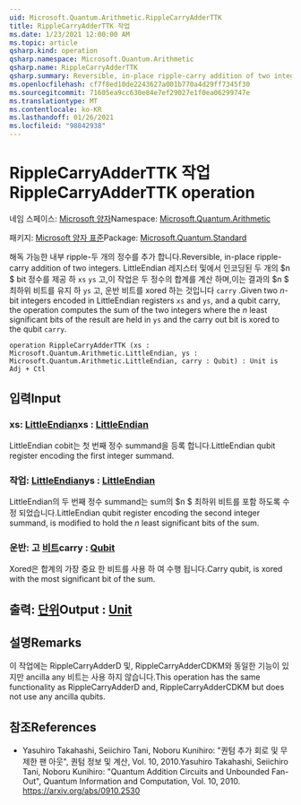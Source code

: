 ```yaml
---
uid: Microsoft.Quantum.Arithmetic.RippleCarryAdderTTK
title: RippleCarryAdderTTK 작업
ms.date: 1/23/2021 12:00:00 AM
ms.topic: article
qsharp.kind: operation
qsharp.namespace: Microsoft.Quantum.Arithmetic
qsharp.name: RippleCarryAdderTTK
qsharp.summary: Reversible, in-place ripple-carry addition of two integers. Given two $n$-bit integers encoded in LittleEndian registers `xs` and `ys`, and a qubit carry, the operation computes the sum of the two integers where the $n$ least significant bits of the result are held in `ys` and the carry out bit is xored to the qubit `carry`.
ms.openlocfilehash: cf7f8ed10de2243627a001b770a4d29ff7345f30
ms.sourcegitcommit: 71605ea9cc630e84e7ef29027e1f0ea06299747e
ms.translationtype: MT
ms.contentlocale: ko-KR
ms.lasthandoff: 01/26/2021
ms.locfileid: "98842938"
---
```

# <a name="ripplecarryadderttk-operation"></a><span data-ttu-id="15524-102">RippleCarryAdderTTK 작업</span><span class="sxs-lookup"><span data-stu-id="15524-102">RippleCarryAdderTTK operation</span></span>

<span data-ttu-id="15524-103">네임 스페이스: [Microsoft 양자](xref:Microsoft.Quantum.Arithmetic)</span><span class="sxs-lookup"><span data-stu-id="15524-103">Namespace: [Microsoft.Quantum.Arithmetic](xref:Microsoft.Quantum.Arithmetic)</span></span>

<span data-ttu-id="15524-104">패키지: [Microsoft 양자 표준](https://nuget.org/packages/Microsoft.Quantum.Standard)</span><span class="sxs-lookup"><span data-stu-id="15524-104">Package: [Microsoft.Quantum.Standard](https://nuget.org/packages/Microsoft.Quantum.Standard)</span></span>


<span data-ttu-id="15524-105">해독 가능한 내부 ripple-두 개의 정수를 추가 합니다.</span><span class="sxs-lookup"><span data-stu-id="15524-105">Reversible, in-place ripple-carry addition of two integers.</span></span>
<span data-ttu-id="15524-106">LittleEndian 레지스터 및에서 인코딩된 두 개의 $n $ bit 정수를 제공 하 `xs` `ys` 고,이 작업은 두 정수의 합계를 계산 하며,이는 결과의 $n $ 최하위 비트를 유지 하 `ys` 고, 운반 비트를 xored 하는 것입니다 `carry` .</span><span class="sxs-lookup"><span data-stu-id="15524-106">Given two $n$-bit integers encoded in LittleEndian registers `xs` and `ys`, and a qubit carry, the operation computes the sum of the two integers where the $n$ least significant bits of the result are held in `ys` and the carry out bit is xored to the qubit `carry`.</span></span>

```qsharp
operation RippleCarryAdderTTK (xs : Microsoft.Quantum.Arithmetic.LittleEndian, ys : Microsoft.Quantum.Arithmetic.LittleEndian, carry : Qubit) : Unit is Adj + Ctl
```


## <a name="input"></a><span data-ttu-id="15524-107">입력</span><span class="sxs-lookup"><span data-stu-id="15524-107">Input</span></span>

### <a name="xs--littleendian"></a><span data-ttu-id="15524-108">xs: [LittleEndian](xref:Microsoft.Quantum.Arithmetic.LittleEndian)</span><span class="sxs-lookup"><span data-stu-id="15524-108">xs : [LittleEndian](xref:Microsoft.Quantum.Arithmetic.LittleEndian)</span></span>

<span data-ttu-id="15524-109">LittleEndian cobit는 첫 번째 정수 summand을 등록 합니다.</span><span class="sxs-lookup"><span data-stu-id="15524-109">LittleEndian qubit register encoding the first integer summand.</span></span>


### <a name="ys--littleendian"></a><span data-ttu-id="15524-110">작업: [LittleEndian](xref:Microsoft.Quantum.Arithmetic.LittleEndian)</span><span class="sxs-lookup"><span data-stu-id="15524-110">ys : [LittleEndian](xref:Microsoft.Quantum.Arithmetic.LittleEndian)</span></span>

<span data-ttu-id="15524-111">LittleEndian의 두 번째 정수 summand는 sum의 $n $ 최하위 비트를 포함 하도록 수정 되었습니다.</span><span class="sxs-lookup"><span data-stu-id="15524-111">LittleEndian qubit register encoding the second integer summand, is modified to hold the $n$ least significant bits of the sum.</span></span>


### <a name="carry--qubit"></a><span data-ttu-id="15524-112">운반: 고 [비트](xref:microsoft.quantum.lang-ref.qubit)</span><span class="sxs-lookup"><span data-stu-id="15524-112">carry : [Qubit](xref:microsoft.quantum.lang-ref.qubit)</span></span>

<span data-ttu-id="15524-113">Xored은 합계의 가장 중요 한 비트를 사용 하 여 수행 됩니다.</span><span class="sxs-lookup"><span data-stu-id="15524-113">Carry qubit, is xored with the most significant bit of the sum.</span></span>



## <a name="output--unit"></a><span data-ttu-id="15524-114">출력: [단위](xref:microsoft.quantum.lang-ref.unit)</span><span class="sxs-lookup"><span data-stu-id="15524-114">Output : [Unit](xref:microsoft.quantum.lang-ref.unit)</span></span>



## <a name="remarks"></a><span data-ttu-id="15524-115">설명</span><span class="sxs-lookup"><span data-stu-id="15524-115">Remarks</span></span>

<span data-ttu-id="15524-116">이 작업에는 RippleCarryAdderD 및, RippleCarryAdderCDKM와 동일한 기능이 있지만 ancilla any 비트는 사용 하지 않습니다.</span><span class="sxs-lookup"><span data-stu-id="15524-116">This operation has the same functionality as RippleCarryAdderD and, RippleCarryAdderCDKM but does not use any ancilla qubits.</span></span>

## <a name="references"></a><span data-ttu-id="15524-117">참조</span><span class="sxs-lookup"><span data-stu-id="15524-117">References</span></span>

- <span data-ttu-id="15524-118">Yasuhiro Takahashi, Seiichiro Tani, Noboru Kunihiro: "퀀텀 추가 회로 및 무제한 팬 아웃", 퀀텀 정보 및 계산, Vol. 10, 2010.</span><span class="sxs-lookup"><span data-stu-id="15524-118">Yasuhiro Takahashi, Seiichiro Tani, Noboru Kunihiro: "Quantum Addition Circuits and Unbounded Fan-Out", Quantum Information and Computation, Vol. 10, 2010.</span></span>
  https://arxiv.org/abs/0910.2530